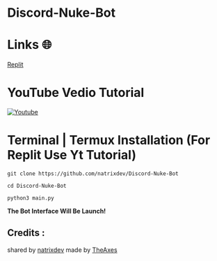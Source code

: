 # Discord-Nuke-Bot


# Links 🌐

[Replit](https://replit.com/@AxeHelper/NukeBotByTheAxes?v=1)

# YouTube Vedio Tutorial 

[![Youtube](https://media.discordapp.net/attachments/984383210710507590/1001911829087391844/download_1.jpeg)](https://youtu.be/ifSuR7aChM8)

# **Terminal | Termux Installation (For Replit Use Yt Tutorial)**
```
git clone https://github.com/natrixdev/Discord-Nuke-Bot
```
```
cd Discord-Nuke-Bot
```
```
python3 main.py
```
**The Bot Interface Will Be Launch!**


## Credits :
shared by [natrixdev](https://github.com/natrixdev) made by [TheAxes](https://github.com/TheAxes/Discord-Nuke-Bot)
